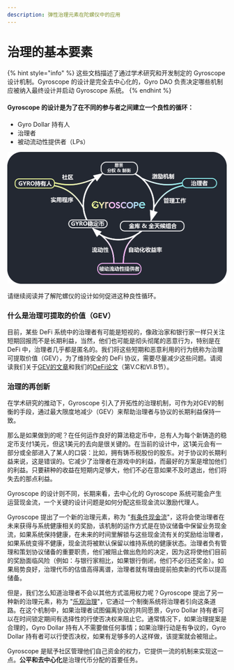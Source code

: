 ```yaml
---
description: 弹性治理元素在陀螺仪中的应用
---
```


# 治理的基本要素

{% hint style="info" %}
这些文档描述了通过学术研究和开发制定的 Gyroscope 设计机制。Gyroscope 的设计是完全去中心化的，Gyro DAO 负责决定哪些机制应被纳入最终设计并启动 Gyroscope 系统。
{% endhint %}

#### Gyroscope 的设计是为了在不同的参与者之间建立一个良性的循环：

* Gyro Dollar 持有人
* 治理者
* 被动流动性提供者（LPs）

![](../../.gitbook/assets/新图.png)

请继续阅读并了解陀螺仪的设计如何促进这种良性循环。

### 什么是**治理可提取的价值（GEV）**

目前，某些 DeFi 系统中的治理者有可能是短视的，像政治家和银行家一样只关注短期回报而不是长期利益，当然，他们也可能是彻头彻尾的恶意行为，特别是在 DeFi 中，治理者几乎都是匿名的。我们将这些短期和恶意利用的行为统称为治理可提取价值（GEV），为了维持安全的 DeFi 协议，需要尽量减少这些问题。请阅读我们关于[GEV的文章](https://ournetwork.substack.com/p/our-network-deep-dive-2)和我们的[DeFi论文](https://arxiv.org/abs/2101.08778)（第V.C和VI.B节）。

### 治理的再创新

在学术研究的推动下，Gyroscope 引入了开拓性的治理机制，可作为对GEV的制衡的手段，通过最大限度地减少（GEV）来帮助治理者与协议的长期利益保持一致。

那么是如果做到的呢？在任何运作良好的算法稳定币中，总有人为每个新铸造的稳定币支付1美元，但这1美元的去向是很关键的。在当前的设计中，这1美元会有一部分或全部进入了某人的口袋：比如，拥有铸币税股份的股东。对于协议的长期利益来说，这是错误的。它减少了治理者在游戏中的利益，而最好的方案是增加他们的利益。只要耕种的收益在短期内足够大，他们不必在意如果不及时退出，他们将失去的那点利益。

Gyroscope 的设计则不同，长期来看，去中心化的 Gyroscope 系统可能会产生运营现金流，一个关键的设计问题是如何分配这些现金流以激励代理人。

Gyroscope 提出了一个新的治理元素，称为 "[有条件现金流](有条件现金流.md)"，这将会使治理者在未来获得与系统健康相关的奖励，该机制的运作方式是在协议储备中保留业务现金流，如果系统保持健康，在未来的时间里解锁与这些现金流有关的奖励给治理者，如果系统变得不健康，现金流将被默认保留以维持系统的健康状态。治理者负有管理和策划协议储备的重要职责，他们被阻止做出危险的决定，因为这将使他们目前的奖励面临风险（例如：与银行家相比，如果银行倒闭，他们不必归还奖金）。如果局势良好，治理代币的估值高得离谱，治理者就有理由提前拍卖新的代币以提高储备。

但是，我们怎么知道治理者不会以其他方式滥用权力呢？Gyroscope 提出了另一种新的治理元素，称为 "[乐观治理](乐观治理.md)"，它通过一个制衡系统将治理者引向这条道路。在这个机制中，如果治理者试图偏离协议的共同愿景，Gyro Dollar 持有者可以在时间锁定期间有选择性的行使否决权来阻止它。通常情况下，如果治理提案是合理的，Gyro Dollar 持有人不需要做任何事情；如果治理行动是有争议的，Gyro Dollar 持有者可以行使否决权，如果有足够多的人这样做，该提案就会被阻止。

Gyroscope 是赋予社区管理他们自己资金的权力，它提供一流的机制来实现这一点。**公平和去中心化**是治理代币分配的首要任务。
